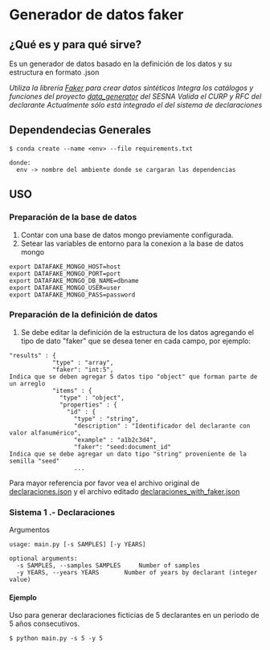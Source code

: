 # Generador de datos faker

## ¿Qué es y para qué sirve?
Es un generador de datos basado en la definición de los datos y su estructura en formato .json

*Utiliza la librería [Faker] para crear datos sintéticos*
*Integra los catálogos y funciones del proyecto [data_generator] del SESNA*
*Valida el CURP y RFC del declarante*
*Actualmente sólo está integrado el del sistema de declaraciones*

## Dependendecias Generales
```
$ conda create --name <env> --file requirements.txt

donde:
  env -> nombre del ambiente donde se cargaran las dependencias
```


## USO
### Preparación de la base de datos
1. Contar con una base de datos mongo previamente configurada.
2. Setear las variables de entorno para la conexion a la base de datos mongo
```
export DATAFAKE_MONGO_HOST=host
export DATAFAKE_MONGO_PORT=port
export DATAFAKE_MONGO_DB_NAME=dbname
export DATAFAKE_MONGO_USER=user
export DATAFAKE_MONGO_PASS=password
```
### Preparación de la definición de datos
1. Se debe editar la definición de la estructura de los datos agregando el tipo de dato "faker" que se desea tener en cada campo, por ejemplo:

```
"results" : {
            "type" : "array",
            "faker": "int:5",                                                           Indica que se deben agregar 5 datos tipo "object" que forman parte de un arreglo
            "items" : {
              "type" : "object",
              "properties" : {
                "id" : {
                  "type" : "string",
                  "description" : "Identificador del declarante con valor alfanumérico",
                  "example" : "a1b2c3d4",
                  "faker": "seed:document_id"                                          Indica que se debe agregar un dato tipo "string" proveniente de la semilla "seed"  
                  ...
```
Para mayor referencia por favor vea el archivo original de [declaraciones.json] y el archivo editado [declaraciones_with_faker.json]


### Sistema 1 .- Declaraciones

Argumentos
```
usage: main.py [-s SAMPLES] [-y YEARS]

optional arguments:
  -s SAMPLES, --samples SAMPLES     Number of samples
  -y YEARS, --years YEARS       Number of years by declarant (integer value)
```
#### Ejemplo

Uso para generar declaraciones ficticias de 5 declarantes en un periodo de 5 años consecutivos.
```
$ python main.py -s 5 -y 5

```


[//]: # (These are reference links used in the body of this note and get stripped out when the markdown processor does its job. There is no need to format nicely because it shouldn't be seen.)


   [Faker]: <https://github.com/joke2k/faker/>
   [data_generator]: <https://github.com/PDNMX/data_generator>
   [declaraciones.json]: <https://github.com/PDNMX/data_faker/blob/master/oas/declaraciones.json>
   [declaraciones_with_faker.json]: <https://github.com/PDNMX/data_faker/blob/master/oas/declaraciones_with_faker.json>
   